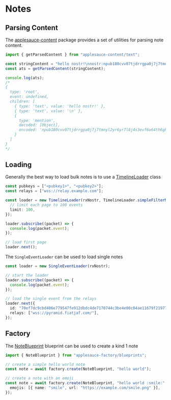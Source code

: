 # Notes

## Parsing Content

The [applesauce-content](https://hzrd149.github.io/applesauce/typedoc/modules/applesauce_content.html) package provides a set of utilities for parsing note content.

```ts
import { getParsedContent } from "applesauce-content/text";

const stringContent = "hello nostr!\nnostr:npub180cvv07tjdrrgpa0j7j7tmnyl2yr6yr7l8j4s3evf6u64th6gkwsyjh6w6";
const ats = getParsedContent(stringContent);

console.log(ats);
/*
{
  type: 'root',
  event: undefined,
  children: [
    { type: 'text', value: 'hello nostr!' },
    { type: 'text', value: '\n' },
    {
      type: 'mention',
      decoded: [Object],
      encoded: 'npub180cvv07tjdrrgpa0j7j7tmnyl2yr6yr7l8j4s3evf6u64th6gkwsyjh6w6'
    }
  ]
}
*/
```

## Loading

Generally the best way to load bulk notes is to use a [TimelineLoader](https://hzrd149.github.io/applesauce/typedoc/classes/applesauce_loaders.TimelineLoader.html) class

```ts
const pubkeys = ["<pubkey1>", "<pubkey2>"];
const relays = ["wss://relay.example.com"];

const loader = new TimelineLoader(rxNostr, TimelineLoader.simpleFilterMap(relays, [{ kinds: [1], authors: pubkeys }]), {
  // limit each page to 100 events
  limit: 100,
});

loader.subscribe((packet) => {
  console.log(packet.event);
});

// load first page
loader.next();
```

The `SingleEventLoader` can be used to load single notes

```ts
const loader = new SingleEventLoader(rxNostr);

// start the loader
loader.subscribe((packet) => {
  console.log(packet.event);
});

// load the single event from the relays
loader.next({
  id: "70ef7dc9cbd406e779547fe912dbdc4de7170744c3be4e00c04ae11679f21977",
  relays: ["wss://pyramid.fiatjaf.com/"],
});
```

## Factory

The [NoteBlueprint](https://hzrd149.github.io/applesauce/typedoc/functions/applesauce_factory.Blueprints.NoteBlueprint.html) blueprint can be used to create a kind 1 note

```ts
import { NoteBlueprint } from "applesauce-factory/blueprints";

// create a simple hello world note
const note = await factory.create(NoteBlueprint, "hello world");

// create a note with an emoji
const note = await factory.create(NoteBlueprint, "hello world :smile:", {
  emojis: [{ name: "smile", url: "https://example.com/smile.png" }],
});
```
